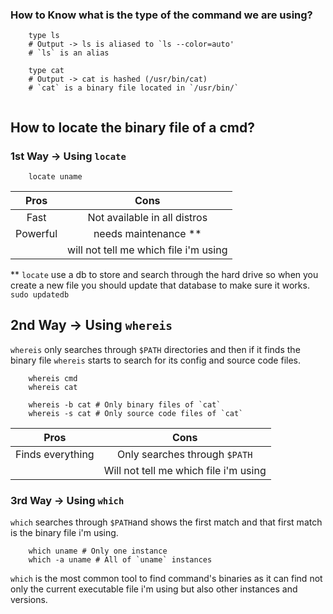 ### How to Know what is the type of the command we are using?
```
	type ls
	# Output -> ls is aliased to `ls --color=auto'
	# `ls` is an alias
	
	type cat
	# Output -> cat is hashed (/usr/bin/cat)
	# `cat` is a binary file located in `/usr/bin/`
	
```


## How to locate the binary file of a cmd?
### 1st Way -> Using `locate`
```
	locate uname
```


|   Pros   |                 Cons                  |
| :------: | :-----------------------------------: |
|   Fast   |     Not available in all distros      |
| Powerful |         needs maintenance **          |
|          | will not tell me which file i'm using |

** `locate` use a db to store and search through the hard drive so when you create a new file you should update that database to 
	make sure it works.
		`sudo updatedb`


## 2nd Way -> Using `whereis`
`whereis` only searches through `$PATH` directories and then if it finds the binary file 
`whereis` starts to search for its config and source code files.

```
	whereis cmd
	whereis cat

	whereis -b cat # Only binary files of `cat`
	whereis -s cat # Only source code files of `cat`
```

|       Pros       |                 Cons                  |
| :--------------: | :-----------------------------------: |
| Finds everything |     Only searches through `$PATH`     |
|                  | Will not tell me which file i'm using |

### 3rd Way -> Using `which`
`which` searches through `$PATH`and shows the first match and that first match is the binary file i'm using.

```
	which uname # Only one instance
	which -a uname # All of `uname` instances
```

`which` is the most common tool to find command's binaries as it can find not only the current executable
	file i'm using but also other instances and versions.
